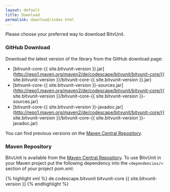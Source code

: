 ```yaml
---
layout: default
title: Download
permalink: download/index.html
---
```


Please choose your preferred way to download BitvUnit.

### GitHub Download

Download the latest version of the library from the GitHub download page:

* [bitvunit-core-{{ site.bitvunit-version }}.jar](http://repo1.maven.org/maven2/de/codescape/bitvunit/bitvunit-core/{{ site.bitvunit-version }}/bitvunit-core-{{ site.bitvunit-version }}.jar)
* [bitvunit-core-{{ site.bitvunit-version }}-sources.jar](http://repo1.maven.org/maven2/de/codescape/bitvunit/bitvunit-core/{{ site.bitvunit-version }}/bitvunit-core-{{ site.bitvunit-version }}-sources.jar)
* [bitvunit-core-{{ site.bitvunit-version }}-javadoc.jar](http://repo1.maven.org/maven2/de/codescape/bitvunit/bitvunit-core/{{ site.bitvunit-version }}/bitvunit-core-{{ site.bitvunit-version }}-javadoc.jar)

You can find previous versions on the [Maven Central Repository](http://repo1.maven.org/maven2/de/codescape/bitvunit/).

### Maven Repository

BitvUnit is available from the [Maven Central Repository](http://repo1.maven.org/maven2/de/codescape/bitvunit/). To use BitvUnit in your Maven project put the following dependency into the `<dependencies/>` section of your project pom.xml:

{% highlight xml %}
<dependency>
    <groupId>de.codescape.bitvunit</groupId>
    <artifactId>bitvunit-core</artifactId>
    <version>{{ site.bitvunit-version }}</version>
</dependency>
{% endhighlight %}
